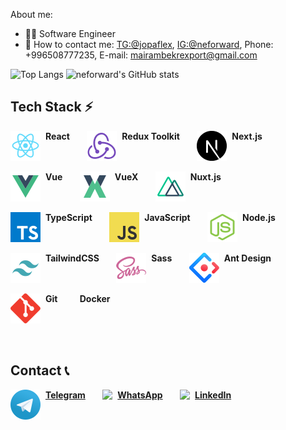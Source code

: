 About me:

* 🧑‍💻 Software Engineer 
* 📩 How to contact me: [TG:@jopaflex](https://t.me/jopaflex), [IG:@neforward](https://www.instagram.com/neforward/), Phone: +996508777235, E-mail: mairambekrexport@gmail.com 

![Top Langs](https://github-readme-stats.vercel.app/api/top-langs/?username=neforward&layout=compact) ![neforward's GitHub stats](https://github-readme-stats.vercel.app/api?username=neforward&theme=default&show_icons=true)

## Tech Stack ⚡️

<span>
	<img align="top" src="./icons/react.svg"/>&nbsp;
	<b>React</b>
</span>
&nbsp;&nbsp;&nbsp;&nbsp;&nbsp;
<span>
	<img align="top" src="./icons/rtk.svg"/>&nbsp;
	<b>Redux Toolkit</b>
</span>
&nbsp;&nbsp;&nbsp;&nbsp;&nbsp;
<span>
	<img align="top" src="./icons/nextJS.svg"/>&nbsp;
	<b>Next.js</b>
</span>
<br/>
<br/>
<span>
	<img align="top" src="./icons/vue.svg"/>&nbsp;
	<b>Vue</b>
</span>
&nbsp;&nbsp;&nbsp;&nbsp;&nbsp;
<span>
	<img align="top" src="./icons/vuex.svg"/>&nbsp;
	<b>VueX</b>
</span>
&nbsp;&nbsp;&nbsp;&nbsp;&nbsp;
<span>
	<img align="top" src="./icons/nuxt.svg"/>&nbsp;
	<b>Nuxt.js</b>
</span>
<br/>
<br/>
<span>
	<img align="top" src="./icons/ts.svg"/>&nbsp;
	<b>TypeScript</b>
</span>
&nbsp;&nbsp;&nbsp;&nbsp;&nbsp;
<span>
	<img align="top" src="./icons/js.svg"/>&nbsp;
	<b>JavaScript</b>
</span>
&nbsp;&nbsp;&nbsp;&nbsp;&nbsp;
<span>
	<img align="top" src="./icons/nodeJs.svg"/>&nbsp;
	<b>Node.js</b>
</span>
<br/>
<br/>
<span>
	<img align="top" src="./icons/tailwind.svg"/>&nbsp;
	<b>TailwindCSS</b>
</span>
&nbsp;&nbsp;&nbsp;&nbsp;&nbsp;
<span>
	<img align="top" src="./icons/scss.svg"/>&nbsp;
	<b>Sass</b>
</span>
&nbsp;&nbsp;&nbsp;&nbsp;&nbsp;
<span>
	<img align="top" src="./icons/antDesign.svg"/>&nbsp;
	<b>Ant Design</b>
</span>
<br/>
<br/>
<span>
	<img align="top" src="./icons/git.svg"/>&nbsp;
	<b>Git</b>
</span>
&nbsp;&nbsp;&nbsp;&nbsp;&nbsp;
<span>
	<img align="top" src=""/>&nbsp;
	<b>Docker</b>
</span>
<br/>
<br/>
<br/>

## Contact 📞

<span>
	<img align="top" src="./icons/tg.svg"/>&nbsp;
	<a href="https://t.me/jopaflex"><b>Telegram</b></a>
</span>
&nbsp;&nbsp;&nbsp;&nbsp;&nbsp;
<span>
	<img align="top" src="assets/whatsapp.svg"/>&nbsp;
	<a href="https://wa.me/905431398599"><b>WhatsApp</b></a>
</span>
&nbsp;&nbsp;&nbsp;&nbsp;&nbsp;
<span>
	<img align="top" src="assets/linkedln.svg"/>&nbsp;
	<a href="https://www.linkedin.com/in/amirsheikhmagomedov"><b>LinkedIn</b></a>
</span>
